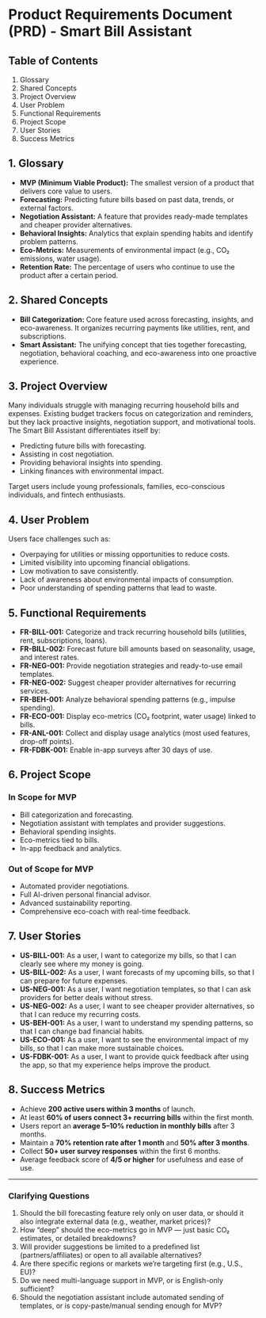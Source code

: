 # Product Requirements Document (PRD) - Smart Bill Assistant

## Table of Contents
1.  Glossary
2.  Shared Concepts
3.  Project Overview
4.  User Problem
5.  Functional Requirements
6.  Project Scope
7.  User Stories
8.  Success Metrics

## 1. Glossary
* **MVP (Minimum Viable Product):** The smallest version of a product that delivers core value to users.
* **Forecasting:** Predicting future bills based on past data, trends, or external factors.
* **Negotiation Assistant:** A feature that provides ready-made templates and cheaper provider alternatives.
* **Behavioral Insights:** Analytics that explain spending habits and identify problem patterns.
* **Eco-Metrics:** Measurements of environmental impact (e.g., CO₂ emissions, water usage).
* **Retention Rate:** The percentage of users who continue to use the product after a certain period.

## 2. Shared Concepts
* **Bill Categorization:** Core feature used across forecasting, insights, and eco-awareness. It organizes recurring payments like utilities, rent, and subscriptions.
* **Smart Assistant:** The unifying concept that ties together forecasting, negotiation, behavioral coaching, and eco-awareness into one proactive experience.

## 3. Project Overview
Many individuals struggle with managing recurring household bills and expenses. Existing budget trackers focus on categorization and reminders, but they lack proactive insights, negotiation support, and motivational tools.  
The Smart Bill Assistant differentiates itself by:
- Predicting future bills with forecasting.
- Assisting in cost negotiation.
- Providing behavioral insights into spending.
- Linking finances with environmental impact.

Target users include young professionals, families, eco-conscious individuals, and fintech enthusiasts.  

## 4. User Problem
Users face challenges such as:
- Overpaying for utilities or missing opportunities to reduce costs.
- Limited visibility into upcoming financial obligations.
- Low motivation to save consistently.
- Lack of awareness about environmental impacts of consumption.
- Poor understanding of spending patterns that lead to waste.

## 5. Functional Requirements
* **FR-BILL-001:** Categorize and track recurring household bills (utilities, rent, subscriptions, loans).  
* **FR-BILL-002:** Forecast future bill amounts based on seasonality, usage, and interest rates.  
* **FR-NEG-001:** Provide negotiation strategies and ready-to-use email templates.  
* **FR-NEG-002:** Suggest cheaper provider alternatives for recurring services.  
* **FR-BEH-001:** Analyze behavioral spending patterns (e.g., impulse spending).  
* **FR-ECO-001:** Display eco-metrics (CO₂ footprint, water usage) linked to bills.  
* **FR-ANL-001:** Collect and display usage analytics (most used features, drop-off points).  
* **FR-FDBK-001:** Enable in-app surveys after 30 days of use.  

## 6. Project Scope
### In Scope for MVP
- Bill categorization and forecasting.  
- Negotiation assistant with templates and provider suggestions.  
- Behavioral spending insights.  
- Eco-metrics tied to bills.  
- In-app feedback and analytics.  

### Out of Scope for MVP
- Automated provider negotiations.  
- Full AI-driven personal financial advisor.  
- Advanced sustainability reporting.  
- Comprehensive eco-coach with real-time feedback.  

## 7. User Stories
* **US-BILL-001:** As a user, I want to categorize my bills, so that I can clearly see where my money is going.  
* **US-BILL-002:** As a user, I want forecasts of my upcoming bills, so that I can prepare for future expenses.  
* **US-NEG-001:** As a user, I want negotiation templates, so that I can ask providers for better deals without stress.  
* **US-NEG-002:** As a user, I want to see cheaper provider alternatives, so that I can reduce my recurring costs.  
* **US-BEH-001:** As a user, I want to understand my spending patterns, so that I can change bad financial habits.  
* **US-ECO-001:** As a user, I want to see the environmental impact of my bills, so that I can make more sustainable choices.  
* **US-FDBK-001:** As a user, I want to provide quick feedback after using the app, so that my experience helps improve the product.  

## 8. Success Metrics
- Achieve **200 active users within 3 months** of launch.  
- At least **60% of users connect 3+ recurring bills** within the first month.  
- Users report an **average 5–10% reduction in monthly bills** after 3 months.  
- Maintain a **70% retention rate after 1 month** and **50% after 3 months**.  
- Collect **50+ user survey responses** within the first 6 months.  
- Average feedback score of **4/5 or higher** for usefulness and ease of use.  

---

### Clarifying Questions
1. Should the bill forecasting feature rely only on user data, or should it also integrate external data (e.g., weather, market prices)?  
2. How “deep” should the eco-metrics go in MVP — just basic CO₂ estimates, or detailed breakdowns?  
3. Will provider suggestions be limited to a predefined list (partners/affiliates) or open to all available alternatives?  
4. Are there specific regions or markets we’re targeting first (e.g., U.S., EU)?  
5. Do we need multi-language support in MVP, or is English-only sufficient?  
6. Should the negotiation assistant include automated sending of templates, or is copy-paste/manual sending enough for MVP?  
